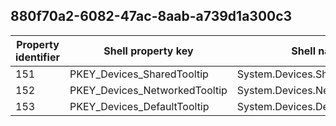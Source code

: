 ## 880f70a2-6082-47ac-8aab-a739d1a300c3

Property identifier | Shell property key | Shell name | Alias
--- | --- | --- | ---
151 | PKEY_Devices_SharedTooltip | System.Devices.SharedTooltip | 
152 | PKEY_Devices_NetworkedTooltip | System.Devices.NetworkedTooltip | 
153 | PKEY_Devices_DefaultTooltip | System.Devices.DefaultTooltip | 

